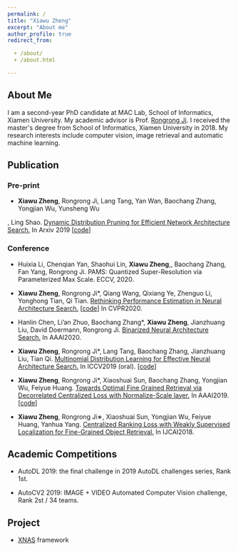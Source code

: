 ```yaml
---
permalink: /
title: "Xiawu Zheng"
excerpt: "About me"
author_profile: true
redirect_from: 

  + /about/
  + /about.html

---
```


## About Me

I am a second-year PhD candidate at MAC Lab, School of Informatics, Xiamen University. My academic advisor is Prof. [Rongrong Ji](http://mac.xmu.edu.cn/rrji-en.html). I received the master's degree from School of Informatics, Xiamen University in 2018. My research interests include computer vision, image retrieval and automatic machine learning.

## Publication

### Pre-print

* **Xiawu Zheng**, Rongrong Ji, Lang Tang, Yan Wan, Baochang Zhang, Yongjian Wu, Yunsheng Wu

, Ling Shao. [Dynamic Distribution Pruning for Efficient Network Architecture Search.](https://arxiv.org/pdf/1905.13543.pdf) In Arxiv 2019 [[code](https://github.com/tanglang96/DDPNAS)]

### Conference

* Huixia Li, Chenqian Yan, Shaohui Lin, **Xiawu Zheng**,, Baochang Zhang, Fan Yang, Rongrong Ji. PAMS: Quantized Super-Resolution via Parameterized Max Scale. ECCV, 2020.

* **Xiawu Zheng**, Rongrong Ji*, Qiang Wang, Qixiang Ye, Zhenguo Li, Yonghong Tian, Qi Tian. [Rethinking Performance Estimation in Neural Architecture Search.](https://arxiv.org/abs/2005.09917) [[code](https://github.com/zhengxiawu/rethinking_performance_estimation_in_NAS)] In CVPR2020.

* Hanlin Chen, Li’an Zhuo, Baochang Zhang*, **Xiawu Zheng**, Jianzhuang Liu, David Doermann, Rongrong Ji. [Binarized Neural Architecture Search.](https://arxiv.org/pdf/1911.10862.pdf) In AAAI2020.

* **Xiawu Zheng**, Rongrong Ji*, Lang Tang, Baochang Zhang, Jianzhuang Liu, Tian Qi. [Multinomial Distribution Learning for Effective Neural Architecture Search.](http://openaccess.thecvf.com/content_ICCV_2019/papers/Zheng_Multinomial_Distribution_Learning_for_Effective_Neural_Architecture_Search_ICCV_2019_paper.pdf) In ICCV2019 (oral). [[code](https://github.com/tanglang96/MDENAS)]

* **Xiawu Zheng**, Rongrong Ji*, Xiaoshuai Sun, Baochang Zhang, Yongjian Wu, Feiyue Huang. [Towards Optimal Fine Grained Retrieval via Decorrelated Centralized Loss with Normalize-Scale layer.](https://doi.org/10.1609/aaai.v33i01.33019291) In AAAI2019. [[code](https://github.com/zhengxiawu/DGRL_OPFE)]

* **Xiawu Zheng**, Rongrong Ji∗, Xiaoshuai Sun, Yongjian Wu, Feiyue Huang, Yanhua Yang. [Centralized Ranking Loss with Weakly Supervised Localization for Fine-Grained Object Retrieval.](https://www.ijcai.org/proceedings/2018/0171.pdf) In IJCAI2018.

## Academic Competitions

* AutoDL 2019: the final challenge in 2019 AutoDL challenges series, Rank 1st.

* AutoCV2 2019: IMAGE + VIDEO Automated Computer Vision challenge, Rank 2st / 34 teams.

## Project

* [XNAS](https://github.com/zhengxiawu/XNAS) framework
